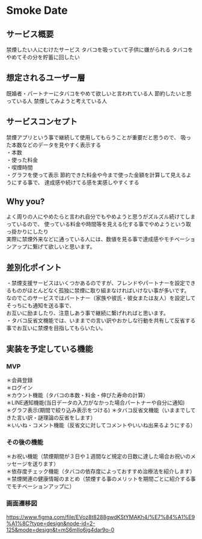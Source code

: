 # Smoke Date

## サービス概要
禁煙したい人にむけたサービス
タバコを吸っていて子供に嫌がられる
タバコをやめてその分を貯蓄に回したい

## 想定されるユーザー層
既婚者・パートナーにタバコをやめて欲しいと言われている人
節約したいと思っている人
禁煙してみようと考えている人

## サービスコンセプト
禁煙アプリという事で継続して使用してもらうことが重要だと思うので、
吸った本数などのデータを見やすく表示する  
・本数  
・使った料金  
・喫煙時間  
・グラフを使って表示
節約できた料金や今まで使った金額を計算して見えるようにする事で、
達成感や続けてる感を実感しやすくする

## Why you?
よく周りの人にやめたらと言われ自分でもやめようと思うがズルズル続けてしまっているので、
使っている料金や時間等を見える化する事でやめようという取っ掛かりにしたり  
実際に禁煙外来などに通っている人には、数値を見る事で達成感やモチベーションアップに繋げて欲しいと思います。

## 差別化ポイント
・禁煙支援サービスはいくつかあるのですが、フレンドやパートナーを設定できるものがほとんどなく孤独に禁煙に取り組まなければいけない事が多いです。    
なのでこのサービスではパートナー（家族や彼氏・彼女または友人）を設定してそっちにも通知を送る事で、  
お互いに励ましたり、注意しあう事で継続に繋げれればと思います。  
・タバコ反省文機能では、いままでの言い訳やおかしな行動を共有して反省する事でお互いに禁煙を目指してもらいたい。
  

## 実装を予定している機能
### MVP
＊会員登録  
＊ログイン  
＊カウント機能（タバコの本数・料金・伸びた寿命の計算）  　　  
＊LINE通知機能(当日データの入力がなかった場合パートナーや自分に通知)  
＊グラフ表示(期間で絞り込み表示をつける)
＊タバコ反省文機能（いままでしてきた言い訳・謎理論の反省をします）  
＊いいね・コメント機能（反省文に対してコメントやいいね出来るようにする）

### その後の機能 
＊お祝い機能（禁煙期間が３日や１週間など規定の日数に達した場合お祝いのメッセージを送ります）  
＊依存度チェック機能（タバコの依存度によっておすすめ治療法を紹介します）  
＊禁煙関連の健康情報のまとめ（禁煙する事のメリットを期間ごとに紹介する事でモチベーションアップに）

### 画面遷移図
https://www.figma.com/file/EVoz8t8288gwdKStYMAKh4/%E7%84%A1%E9%A1%8C?type=design&node-id=2-125&mode=design&t=mS6mIIo6jg4dar9o-0
